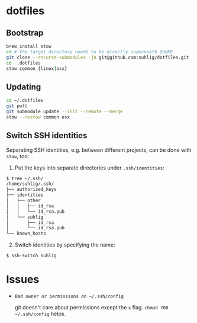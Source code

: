 # dotfiles

## Bootstrap

```sh
brew install stow
cd # the target directory needs to be directly underneath $HOME
git clone --recurse-submodules -j8 git@github.com:suhlig/dotfiles.git .dotfiles
cd  .dotfiles
stow common {linux|osx}
```

## Updating

```sh
cd ~/.dotfiles
git pull
git submodule update --init --remote --merge
stow --restow common osx
```

## Switch SSH identities

Separating SSH identities, e.g. between different projects, can be done with `stow`, too:

1. Put the keys into separate directories under `.ssh/identities`:

```sh
$ tree ~/.ssh/
/home/suhlig/.ssh/
├── authorized_keys
├── identities
│   ├── other
│   │   ├── id_rsa
│   │   └── id_rsa.pub
│   └── suhlig
│       ├── id_rsa
│       └── id_rsa.pub
└── known_hosts
```

2. Switch identities by specifying the name:

```sh
$ ssh-switch suhlig
```

# Issues

* `Bad owner or permissions on ~/.ssh/config`

  git doesn't care about permissions except the `x` flag. `chmod 700 ~/.ssh/config` helps.
